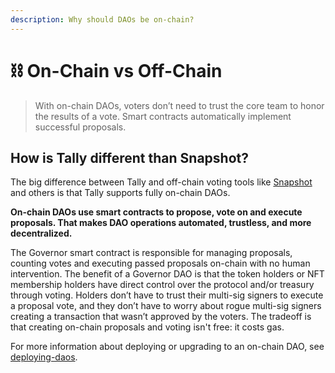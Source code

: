 ```yaml
---
description: Why should DAOs be on-chain?
---
```


# ⛓ On-Chain vs Off-Chain

> With on-chain DAOs, voters don’t need to trust the core team to honor the results of a vote. Smart contracts automatically implement successful proposals.

## How is Tally different than Snapshot?

The big difference between Tally and off-chain voting tools like [Snapshot](https://snapshot.org/) and others is that Tally supports fully on-chain DAOs.

**On-chain DAOs use smart contracts to propose, vote on and execute proposals. That makes DAO operations automated, trustless, and more decentralized.**

The Governor smart contract is responsible for managing proposals, counting votes and executing passed proposals on-chain with no human intervention. The benefit of a Governor DAO is that the token holders or NFT membership holders have direct control over the protocol and/or treasury through voting. Holders don’t have to trust their multi-sig signers to execute a proposal vote, and they don’t have to worry about rogue multi-sig signers creating a transaction that wasn’t approved by the voters. The tradeoff is that creating on-chain proposals and voting isn't free: it costs gas.

For more information about deploying or upgrading to an on-chain DAO, see [deploying-daos](../../user-guides/deploying-daos/ "mention").
